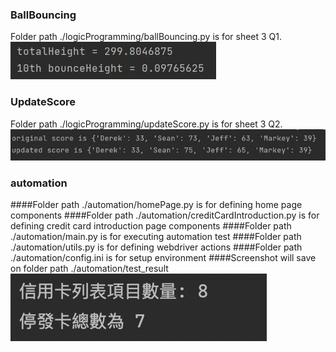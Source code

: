 ### BallBouncing
Folder path ./logicProgramming/ballBouncing.py is for sheet 3 Q1.
![image](./picture/sheet3_question_1.JPG)
### UpdateScore
Folder path ./logicProgramming/updateScore.py is for sheet 3 Q2.
![image](./picture/sheet3_question_2.JPG)

### automation
####Folder path ./automation/homePage.py is for defining home page components
####Folder path ./automation/creditCardIntroduction.py is for defining credit card introduction page components
####Folder path ./automation/main.py is for executing automation test
####Folder path ./automation/utils.py is for defining webdriver actions
####Folder path ./automation/config.ini is for setup environment
####Screenshot will save on folder path ./automation/test_result 
![image](./picture/automation_result.JPG)